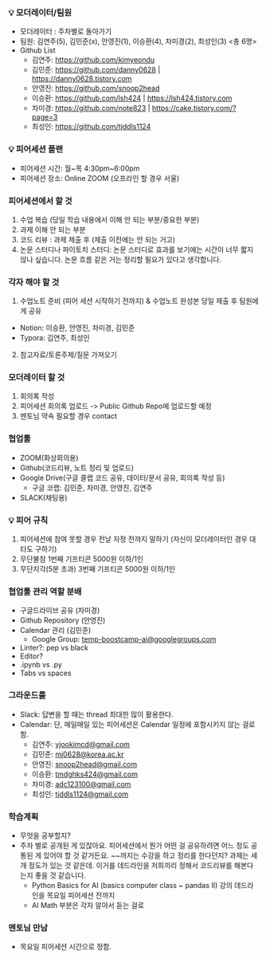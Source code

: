 ### 💡 모더레이터/팀원

- 모더레이터 : 주차별로 돌아가기
- 팀원: 김연주(5), 김민준(x), 안영진(1), 이승환(4), 차미경(2), 최성인(3) <총 6명>
- Github List
  - 김연주: https://github.com/kimyeondu
  - 김민준: https://github.com/danny0628 | https://danny0628.tistory.com
  - 안영진: https://github.com/snoop2head
  - 이승환: https://github.com/lsh424 | https://lsh424.tistory.com
  - 차미경: https://github.com/note823 | https://cake.tistory.com/?page=3
  - 최성인: https://github.com/tjddls1124

### 💡 피어세션 플랜

- 피어세션 시간: 월~목 4:30pm~6:00pm
- 피어세션 장소: Online ZOOM (오프라인 할 경우 서울)

### 피어세션에서 할 것

1. 수업 복습 (당일 학습 내용에서 이해 안 되는 부분/중요한 부분)
2. 과제 이해 안 되는 부분
3. 코드 리뷰 : 과제 제출 후 (제출 이전에는 안 되는 거고)
4. 논문 스터디나 파이토치 스터디: 논문 스터디로 효과를 보기에는 시간이 너무 짧지 않나 싶습니다. 논문 흐름 같은 거는 정리할 필요가 있다고 생각합니다.

### 각자 해야 할 것

1. 수업노트 준비 (피어 세션 시작하기 전까지) & 수업노트 완성본 당일 제출 후 팀원에게 공유

- Notion: 이승환, 안영진, 차미경, 김민준
- Typora: 김연주, 최성인

2. 참고자료/토론주제/질문 가져오기

### 모더레이터 할 것

1. 회의록 작성
2. 피어세션 회의록 업로드 -> Public Github Repo에 업로드할 예정
3. 멘토님 약속 필요할 경우 contact

### 협업툴

- ZOOM(화상회의용)
- Github(코드리뷰, 노트 정리 및 업로드)
- Google Drive(구글 콜랩 코드 공유, 데이터/문서 공유, 회의록 작성 등)
  - 구글 코랩: 김민준, 차미경, 안영진, 김연주
- SLACK(채팅용)

### 💡 피어 규칙

1. 피어세션에 참여 못할 경우 전날 자정 전까지 말하기 (자신이 모더레이터인 경우 대타도 구하기)
2. 무단불참 1번째 기프티콘 5000원 이하/1인
3. 무단지각(5분 초과) 3번째 기프티콘 5000원 이하/1인

### 협업툴 관리 역할 분배

- 구글드라이브 공유 (차미경)
- Github Repository (안영진)
- Calendar 관리 (김민준)
  - Google Group: temp-boostcamp-ai@googlegroups.com
- Linter?: pep vs black
- Editor?
- .ipynb vs .py
- Tabs vs spaces

### 그라운드룰

- Slack: 답변을 할 때는 thread 최대한 많이 활용한다.
- Calendar: 단, 매일매일 있는 피어세션은 Calendar 일정에 포함시키지 않는 걸로 함.
  - 김연주: yjookimcd@gmail.com
  - 김민준: mj0628@korea.ac.kr
  - 안영진: snoop2head@gmail.com
  - 이승환: tmdghks424@gmail.com
  - 차미경: adc123100@gmail.com
  - 최성인: tjddls1124@gmail.com

### 학습계획

- 무엇을 공부할지?
- 주차 별로 공개된 게 있잖아요. 피어세션에서 뭔가 어떤 걸 공유하려면 어느 정도 공통된 게 있어야 할 것 같거든요. ~~까지는 수강을 하고 정리를 한다던지? 과제는 세 개 정도가 있는 것 같은데. 이거를 데드라인을 저희끼리 정해서 코드리뷰를 해본다는지 좋을 것 같습니다.
  - Python Basics for AI (basics computer class ~ pandas II) 강의 데드라인을 목요일 피어세션 전까지
  - AI Math 부분은 각자 알아서 듣는 걸로

### 멘토님 만남

- 목요일 피어세션 시간으로 정함.
